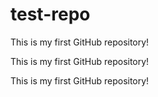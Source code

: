 # test-repo
This is my first GitHub repository!

This is my first GitHub repository!

This is my first GitHub repository!
